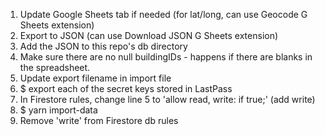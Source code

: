 1. Update Google Sheets tab if needed (for lat/long, can use Geocode G Sheets extension)
2. Export to JSON (can use Download JSON G Sheets extension)
3. Add the JSON to this repo's db directory
4. Make sure there are no null buildingIDs - happens if there are blanks in the spreadsheet.
5. Update export filename in import file
6. $ export each of the secret keys stored in LastPass
7. In Firestore rules, change line 5 to 'allow read, write: if true;' (add write)
8. $ yarn import-data
9. Remove 'write' from Firestore db rules
